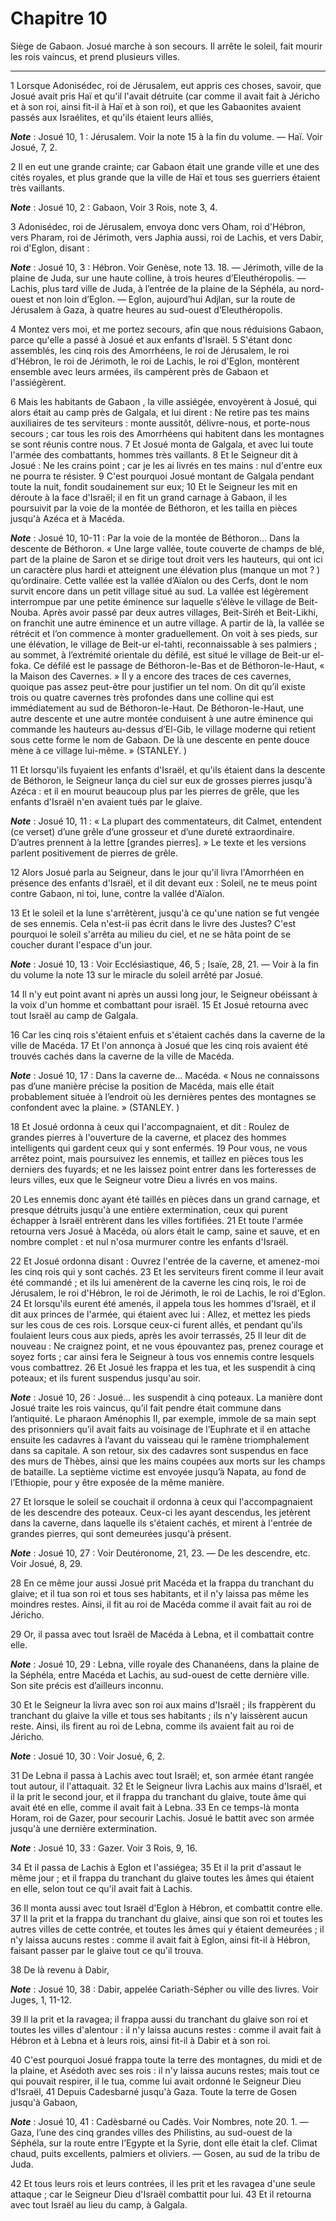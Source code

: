 # Chapitre 10

Siège de Gabaon.
Josué marche à son secours.
Il arrête le soleil, fait mourir les rois vaincus, et prend plusieurs villes.

***

1 Lorsque Adonisédec, roi de Jérusalem, eut appris ces choses, savoir, que Josué avait pris Haï et qu'il l'avait détruite (car comme il avait fait à Jéricho et à son roi, ainsi fit-il à Haï et à son roi), et que les Gabaonites avaient passés aux Israélites, et qu'ils étaient leurs alliés,

***Note*** :  Josué 10, 1 : Jérusalem. Voir la note 15 à la fin du volume. ― Haï. Voir Josué, 7, 2.

2 Il en eut une grande crainte; car Gabaon était une grande ville et une des cités royales, et plus grande que la ville de Haï et tous ses guerriers étaient très vaillants.

***Note*** :  Josué 10, 2 : Gabaon, Voir 3 Rois, note 3, 4.

3 Adonisédec, roi de Jérusalem, envoya donc vers Oham, roi d'Hébron, vers Pharam, roi de Jérimoth, vers Japhia aussi, roi de Lachis, et vers Dabir, roi d'Eglon, disant :

***Note*** :  Josué 10, 3 : Hébron. Voir Genèse, note 13. 18. ― Jérimoth, ville de la plaine de Juda, sur une haute colline, à trois heures d’Eleuthéropolis. ― Lachis, plus tard ville de Juda, à l’entrée de la plaine de la Séphéla, au nord-ouest et non loin d’Eglon. ― Eglon, aujourd’hui Adjlan, sur la route de Jérusalem à Gaza, à quatre heures au sud-ouest d’Eleuthéropolis.

4 Montez vers moi, et me portez secours, afin que nous réduisions Gabaon, parce qu'elle a passé à Josué et aux enfants d'Israël. 5 S'étant donc assemblés, les cinq rois des Amorrhéens, le roi de Jérusalem, le roi d'Hébron, le roi de Jérimoth, le roi de Lachis, le roi d'Eglon, montèrent ensemble avec leurs armées, ils campèrent près de Gabaon et l'assiégèrent.


6 Mais les habitants de Gabaon , la ville assiégée, envoyèrent à Josué, qui alors était au camp près de Galgala, et lui dirent : Ne retire pas tes mains auxiliaires de tes serviteurs : monte aussitôt, délivre-nous, et porte-nous secours ; car tous les rois des Amorrhéens qui habitent dans les montagnes se sont réunis contre nous. 7 Et Josué monta de Galgala, et avec lui toute l'armée des combattants, hommes très vaillants. 8 Et le Seigneur dit à Josué : Ne les crains point ; car je les ai livrés en tes mains : nul d'entre eux ne pourra te résister. 9 C'est pourquoi Josué montant de Galgala pendant toute la nuit, fondit soudainement sur eux; 10 Et le Seigneur les mit en déroute à la face d'Israël; il en fit un grand carnage à Gabaon, il les poursuivit par la voie de la montée de Béthoron, et les tailla en pièces jusqu'à Azéca et à Macéda.

***Note*** :  Josué 10, 10-11 : Par la voie de la montée de Béthoron… Dans la descente de Béthoron. « Une large vallée, toute couverte de champs de blé, part de la plaine de Saron et se dirige tout droit vers les hauteurs, qui ont ici un caractère plus hardi et atteignent une élévation plus (manque un mot ? ) qu’ordinaire. Cette vallée est la vallée d’Aïalon ou des Cerfs, dont le nom survit encore dans un petit village situé au sud. La vallée est légèrement interrompue par une petite éminence sur laquelle s’élève le village de Beit-Nouba. Après avoir passé par deux autres villages, Beit-Siréh et Beit-Likhi, on franchit une autre éminence et un autre village. A partir de là, la vallée se rétrécit et l’on commence à monter graduellement. On voit à ses pieds, sur une élévation, le village de Beit-ur el-tahti, reconnaissable à ses palmiers ; au sommet, à l’extrémité orientale du défilé, est situé le village de Beit-ur el-foka. Ce défilé est le passage de Béthoron-le-Bas et de Béthoron-le-Haut, « la Maison des Cavernes. »
Il y a encore des traces de ces cavernes, quoique pas assez peut-être pour justifier un tel nom. On dit qu’il existe trois ou quatre cavernes très profondes dans une colline qui est immédiatement au sud de Béthoron-le-Haut. De Béthoron-le-Haut, une autre descente et une autre montée conduisent à une autre éminence qui commande les hauteurs au-dessus d’El-Gib, le village moderne qui retient sous cette forme le nom de Gabaon. De là une descente en pente douce mène à ce village lui-même. » (STANLEY. )

11 Et lorsqu'ils fuyaient les enfants d'Israël, et qu'ils étaient dans la descente de Béthoron, le Seigneur lança du ciel sur eux de grosses pierres jusqu'à Azéca : et il en mourut beaucoup plus par les pierres de grêle, que les enfants d'Israël n'en avaient tués par le glaive.

***Note*** :  Josué 10, 11 : « La plupart des commentateurs, dit Calmet, entendent (ce verset) d’une grêle d’une grosseur et d’une dureté extraordinaire. D’autres prennent à la lettre [grandes pierres]. » Le texte et les versions parlent positivement de pierres de grêle.


12 Alors Josué parla au Seigneur, dans le jour qu'il livra l'Amorrhéen en présence des enfants d'Israël, et il dit devant eux : Soleil, ne te meus point contre Gabaon, ni toi, lune, contre la vallée d'Aïalon.


13 Et le soleil et la lune s'arrêtèrent, jusqu'à ce qu'une nation se fut vengée de ses ennemis. Cela n'est-ii pas écrit dans le livre des Justes? C'est pourquoi le soleil s'arrêta au milieu du ciel, et ne se hâta point de se coucher durant l'espace d'un jour.

***Note*** :  Josué 10, 13 : Voir Ecclésiastique, 46, 5 ; Isaïe, 28, 21. ― Voir à la fin du volume la note 13 sur le miracle du soleil arrêté par Josué.


14 Il n'y eut point avant ni après un aussi long jour, le Seigneur obéissant à la voix d'un homme et combattant pour israël. 15 Et Josué retourna avec tout Israël au camp de Galgala.


16 Car les cinq rois s'étaient enfuis et s'étaient cachés dans la caverne de la ville de Macéda. 17 Et l'on annonça à Josué que les cinq rois avaient été trouvés cachés dans la caverne de la ville de Macéda.

***Note*** :  Josué 10, 17 : Dans la caverne de… Macéda. « Nous ne connaissons pas d’une manière précise la position de Macéda, mais elle était probablement située à l’endroit où les dernières pentes des montagnes se confondent avec la plaine. » (STANLEY. )

18 Et Josué ordonna à ceux qui l'accompagnaient, et dit : Roulez de grandes pierres à l'ouverture de la caverne, et placez des hommes intelligents qui gardent ceux qui y sont enfermés. 19 Pour vous, ne vous arrêtez point, mais poursuivez les ennemis, et taillez en pièces tous les derniers des fuyards; et ne les laissez point entrer dans les forteresses de leurs villes, eux que le Seigneur votre Dieu a livrés en vos mains.


20 Les ennemis donc ayant été taillés en pièces dans un grand carnage, et presque détruits jusqu'à une entière extermination, ceux qui purent échapper à Israël entrèrent dans les villes fortifiées. 21 Et toute l'armée retourna vers Josué à Macéda, où alors était le camp, saine et sauve, et en nombre complet : et nul n'osa murmurer contre les enfants d'Israël.


22 Et Josué ordonna disant : Ouvrez l'entrée de la caverne, et amenez-moi les cinq rois qui y sont cachés. 23 Et les serviteurs firent comme il leur avait été commandé ; et ils lui amenèrent de la caverne les cinq rois, le roi de Jérusalem, le roi d'Hébron, le roi de Jérimoth, le roi de Lachis, le roi d'Eglon. 24 Et lorsqu'ils eurent été amenés, il appela tous les hommes d'Israël, et il dit aux princes de l'armée, qui étaient avec lui : Allez, et mettez les pieds sur les cous de ces rois. Lorsque ceux-ci furent allés, et pendant qu'ils foulaient leurs cous aux pieds, après les avoir terrassés, 25 Il leur dit de nouveau : Ne craignez point, et ne vous épouvantez pas, prenez courage et soyez forts ; car ainsi fera le Seigneur à tous vos ennemis contre lesquels vous combattrez. 26 Et Josué les frappa et les tua, et les suspendit à cinq poteaux; et ils furent suspendus jusqu'au soir.

***Note*** :  Josué 10, 26 : Josué… les suspendit à cinq poteaux. La manière dont Josué traite les rois vaincus, qu’il fait pendre était commune dans l’antiquité. Le pharaon Aménophis II, par exemple, immole de sa main sept des prisonniers qu’il avait faits au voisinage de l’Euphrate et il en attache ensuite les cadavres à l’avant du vaisseau qui le ramène triomphalement dans sa capitale. A son retour, six des cadavres sont suspendus en face des murs de Thèbes, ainsi que les mains coupées aux morts sur les champs de bataille. La septième victime est envoyée jusqu’à Napata, au fond de l’Ethiopie, pour y être exposée de la même manière.

27 Et lorsque le soleil se couchait il ordonna à ceux qui l'accompagnaient de les descendre des poteaux. Ceux-ci les ayant descendus, les jetèrent dans la caverne, dans laquelle ils s'étaient cachés, et mirent à l'entrée de grandes pierres, qui sont demeurées jusqu'à présent.

***Note*** :  Josué 10, 27 : Voir Deutéronome, 21, 23. ― De les descendre, etc. Voir Josué, 8, 29.


28 En ce même jour aussi Josué prit Macéda et la frappa du tranchant du glaive; et il tua son roi et tous ses habitants, et il n'y laissa pas même les moindres restes. Ainsi, il fit au roi de Macéda comme il avait fait au roi de Jéricho.


29 Or, il passa avec tout Israël de Macéda à Lebna, et il combattait contre elle.

***Note*** :  Josué 10, 29 : Lebna, ville royale des Chananéens, dans la plaine de la Séphéla, entre Macéda et Lachis, au sud-ouest de cette dernière ville. Son site précis est d’ailleurs inconnu.

30 Et le Seigneur la livra avec son roi aux mains d'Israël ; ils frappèrent du tranchant du glaive la ville et tous ses habitants ; ils n'y laissèrent aucun reste. Ainsi, ils firent au roi de Lebna, comme ils avaient fait au roi de Jéricho.

***Note*** :  Josué 10, 30 : Voir Josué, 6, 2.


31 De Lebna il passa à Lachis avec tout Israël; et, son armée étant rangée tout autour, il l'attaquait. 32 Et le Seigneur livra Lachis aux mains d'Israël, et il la prit le second jour, et il frappa du tranchant du glaive, toute âme qui avait été en elle, comme il avait fait à Lebna. 33 En ce temps-là monta Horam, roi de Gazer, pour secourir Lachis. Josué le battit avec son armée jusqu'à une dernière extermination.

***Note*** :  Josué 10, 33 : Gazer. Voir 3 Rois, 9, 16.


34 Et il passa de Lachis à Eglon et l'assiégea; 35 Et il la prit d'assaut le même jour ; et il frappa du tranchant du glaive toutes les âmes qui étaient en elle, selon tout ce qu'il avait fait à Lachis.


36 Il monta aussi avec tout Israël d'Eglon à Hébron, et combattit contre elle. 37 Il la prit et la frappa du tranchant du glaive, ainsi que son roi et toutes les autres villes de cette contrée, et toutes les âmes qui y étaient demeurées ; il n'y laissa aucuns restes : comme il avait fait à Eglon, ainsi fit-il à Hébron, faisant passer par le glaive tout ce qu'il trouva.


38 De là revenu à Dabir,

***Note*** :  Josué 10, 38 : Dabir, appelée Cariath-Sépher ou ville des livres. Voir Juges, 1, 11-12.

39 Il la prit et la ravagea; il frappa aussi du tranchant du glaive son roi et toutes les villes d'alentour : il n'y laissa aucuns restes : comme il avait fait à Hébron et à Lebna et à leurs rois, ainsi fit-il à Dabir et à son roi.


40 C'est pourquoi Josué frappa toute la terre des montagnes, du midi et de la plaine, et Asédoth avec ses rois : il n'y laissa aucuns restes; mais tout ce qui pouvait respirer, il le tua, comme lui avait ordonné le Seigneur Dieu d'Israël, 41 Depuis Cadesbarné jusqu'à Gaza. Toute la terre de Gosen jusqu'à Gabaon,

***Note*** :  Josué 10, 41 : Cadèsbarné ou Cadès. Voir Nombres, note 20. 1. ― Gaza, l’une des cinq grandes villes des Philistins, au sud-ouest de la Séphéla, sur la route entre l’Egypte et la Syrie, dont elle était la clef. Climat chaud, puits excellents, palmiers et oliviers. ― Gosen, au sud de la tribu de Juda.

42 Et tous leurs rois et leurs contrées, il les prit et les ravagea d'une seule attaque ; car le Seigneur Dieu d'Israël combattit pour lui. 43 Et il retourna avec tout Israël au lieu du camp, à Galgala.

